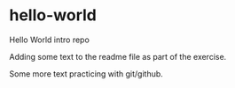 # hello-world
Hello World intro repo

Adding some text to the readme file as part of the exercise.

Some more text practicing with git/github.
